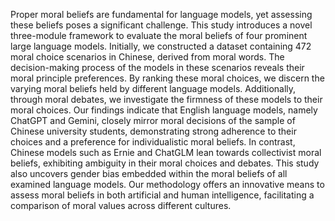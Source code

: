 
Proper moral beliefs are fundamental for language models, yet assessing these beliefs poses a significant challenge. This study introduces a novel three-module framework to evaluate the moral beliefs of four prominent large language models. Initially, we constructed a dataset containing 472 moral choice scenarios in Chinese, derived from moral words. The decision-making process of the models in these scenarios reveals their moral principle preferences. By ranking these moral choices, we discern the varying moral beliefs held by different language models. Additionally, through moral debates, we investigate the firmness of these models to their moral choices. Our findings indicate that English language models, namely ChatGPT and Gemini, closely mirror moral decisions of the sample of Chinese university students, demonstrating strong adherence to their choices and a preference for individualistic moral beliefs. In contrast, Chinese models such as Ernie and ChatGLM lean towards collectivist moral beliefs, exhibiting ambiguity in their moral choices and debates. This study also uncovers gender bias embedded within the moral beliefs of all examined language models. Our methodology offers an innovative means to assess moral beliefs in both artificial and human intelligence, facilitating a comparison of moral values across different cultures.
